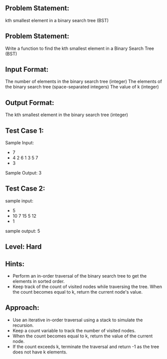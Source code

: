 ## Problem Statement:
kth smallest element in a binary search tree (BST)

## Problem Statement:
Write a function to find the kth smallest element in a Binary Search Tree (BST)


## Input Format:
The number of elements in the binary search tree (integer)
The elements of the binary search tree (space-separated integers)
The value of k (integer)

## Output Format:
The kth smallest element in the binary search tree (integer)

## Test Case 1:
Sample Input:
- 7
- 4 2 6 1 3 5 7
- 3

Sample Output:
3

## Test Case 2:
sample input: 
- 5
- 10 7 15 5 12
- 1

sample output:
5


## Level: Hard

## Hints:
- Perform an in-order traversal of the binary search tree to get the elements in sorted order.
- Keep track of the count of visited nodes while traversing the tree.
When the count becomes equal to k, return the current node's value.

## Approach:
- Use an iterative in-order traversal using a stack to simulate the recursion.
- Keep a count variable to track the number of visited nodes.
- When the count becomes equal to k, return the value of the current node.
- If the count exceeds k, terminate the traversal and return -1 as the tree does not have k elements.
